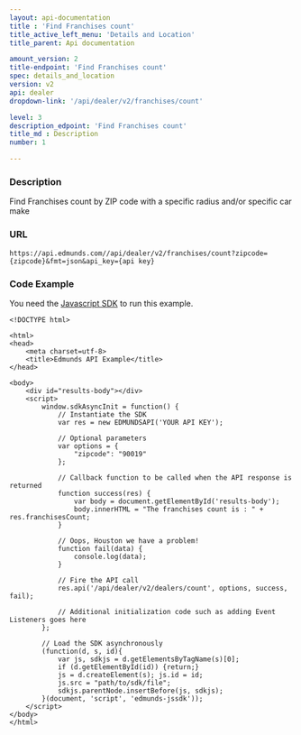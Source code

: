 ```yaml
---
layout: api-documentation
title : 'Find Franchises count'
title_active_left_menu: 'Details and Location'
title_parent: Api documentation

amount_version: 2
title-endpoint: 'Find Franchises count'
spec: details_and_location
version: v2
api: dealer
dropdown-link: '/api/dealer/v2/franchises/count'

level: 3
description_edpoint: 'Find Franchises count'
title_md : Description
number: 1

---
```



### Description

Find Franchises count by ZIP code with a specific radius and/or specific car make

### URL

    https://api.edmunds.com//api/dealer/v2/franchises/count?zipcode={zipcode}&fmt=json&api_key={api key}
    
### Code Example

You need the [Javascript SDK](https://github.com/EdmundsAPI/edmunds-javascript-sdk) to run this example.

    <!DOCTYPE html>

    <html>
    <head>
        <meta charset=utf-8>
        <title>Edmunds API Example</title>
    </head>

    <body>
        <div id="results-body"></div>
        <script>
            window.sdkAsyncInit = function() {
                // Instantiate the SDK
                var res = new EDMUNDSAPI('YOUR API KEY');

                // Optional parameters
                var options = {
                    "zipcode": "90019"
                };

                // Callback function to be called when the API response is returned
                function success(res) {
                    var body = document.getElementById('results-body');
                    body.innerHTML = "The franchises count is : " + res.franchisesCount;
                }

                // Oops, Houston we have a problem!
                function fail(data) {
                    console.log(data);
                }

                // Fire the API call
                res.api('/api/dealer/v2/dealers/count', options, success, fail);

                // Additional initialization code such as adding Event Listeners goes here
            };

            // Load the SDK asynchronously
            (function(d, s, id){
                var js, sdkjs = d.getElementsByTagName(s)[0];
                if (d.getElementById(id)) {return;}
                js = d.createElement(s); js.id = id;
                js.src = "path/to/sdk/file";
                sdkjs.parentNode.insertBefore(js, sdkjs);
            }(document, 'script', 'edmunds-jssdk'));
        </script>
    </body>
    </html>
